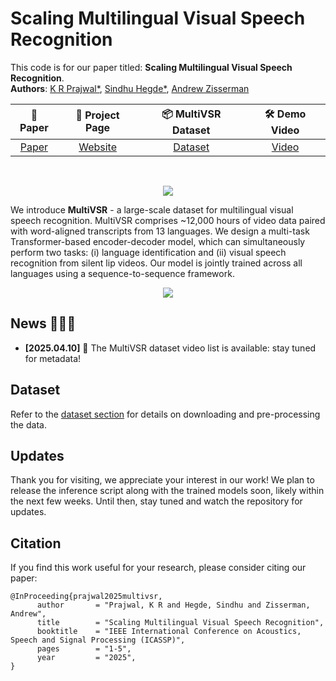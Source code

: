 # Scaling Multilingual Visual Speech Recognition

This code is for our paper titled: **Scaling Multilingual Visual Speech Recognition**.<br />
**Authors**: [K R Prajwal*](https://www.robots.ox.ac.uk/~prajwal/), [Sindhu Hegde*](https://sindhu-hegde.github.io), [Andrew Zisserman](https://scholar.google.com/citations?hl=en&user=UZ5wscMAAAAJ) 

|   📝 Paper   |   📑 Project Page    |  📦 MultiVSR Dataset | 🛠 Demo Video  | 
|:-----------:|:-------------------:|:------------------:|:------------------:|
| [Paper](https://ieeexplore.ieee.org/document/10890395) | [Website](https://www.robots.ox.ac.uk/~vgg/research/multivsr/) | [Dataset](https://huggingface.co/datasets/sindhuhegde/multivsr) | [Video](https://www.youtube.com/watch?v=-vNss3I1q3M) | 
<br />

<p align="center">
    <img src="dataset/dataset_teaser.gif"/>
</p>

We introduce **MultiVSR** - a large-scale dataset for multilingual visual speech recognition. MultiVSR comprises ~12,000 hours of video data paired with word-aligned transcripts from 13 languages. We design a multi-task Transformer-based encoder-decoder model, which can simultaneously perform two tasks: (i) language identification and (ii) visual speech recognition from silent lip videos. Our model is jointly trained across all languages using a sequence-to-sequence framework.

<p align="center">
    <img src="https://www.robots.ox.ac.uk/~vgg/research/multivsr/assets/videos/architecture.gif"/>
</p>

## News 🚀🚀🚀

- **[2025.04.10]** 🎥 The MultiVSR dataset video list is available: stay tuned for metadata!


## Dataset

Refer to the [dataset section](https://github.com/Sindhu-Hegde/multivsr/tree/master/dataset) for details on downloading and pre-processing the data.

## Updates

Thank you for visiting, we appreciate your interest in our work! We plan to release the inference script along with the trained models soon, likely within the next few weeks. Until then, stay tuned and watch the repository for updates.

## Citation

If you find this work useful for your research, please consider citing our paper:

```
@InProceeding{prajwal2025multivsr,
      author       = "Prajwal, K R and Hegde, Sindhu and Zisserman, Andrew",
      title        = "Scaling Multilingual Visual Speech Recognition",
      booktitle    = "IEEE International Conference on Acoustics, Speech and Signal Processing (ICASSP)", 
      pages        = "1-5",
      year         = "2025",
}
```
